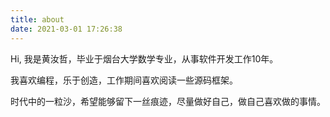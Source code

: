 ```yaml
---
title: about
date: 2021-03-01 17:26:38
---
```

Hi, 我是黄汝哲，毕业于烟台大学数学专业，从事软件开发工作10年。

我喜欢编程，乐于创造，工作期间喜欢阅读一些源码框架。

时代中的一粒沙，希望能够留下一丝痕迹，尽量做好自己，做自己喜欢做的事情。


